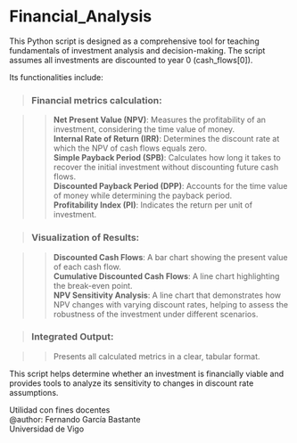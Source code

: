 # Financial_Analysis

This Python script is designed as a comprehensive tool for teaching fundamentals of investment analysis and decision-making. The script assumes all investments are discounted to year 0 (cash_flows[0]).

Its functionalities include:

> ### Financial metrics calculation:

>> **Net Present Value (NPV)**: Measures the profitability of an investment, considering the time value of money.<br>
>> **Internal Rate of Return (IRR)**: Determines the discount rate at which the NPV of cash flows equals zero.<br>
>> **Simple Payback Period (SPB)**: Calculates how long it takes to recover the initial investment without discounting future cash flows.<br>
>> **Discounted Payback Period (DPP)**: Accounts for the time value of money while determining the payback period.<br>
>> **Profitability Index (PI)**: Indicates the return per unit of investment.<br>

> ### Visualization of Results:

>> **Discounted Cash Flows**: A bar chart showing the present value of each cash flow.<br>
>> **Cumulative Discounted Cash Flows**: A line chart highlighting the break-even point.<br>
>> **NPV Sensitivity Analysis**: A line chart that demonstrates how NPV changes with varying discount rates, helping to assess the robustness of the investment under different scenarios.<br>

> ### Integrated Output:

>> Presents all calculated metrics in a clear, tabular format.<br>

This script helps determine whether an investment is financially viable and provides tools to analyze its sensitivity to changes in discount rate assumptions.

Utilidad con fines docentes<br>
@author: Fernando García Bastante<br>
Universidad de Vigo
